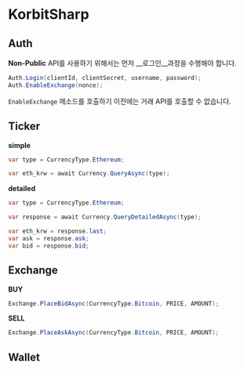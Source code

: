 KorbitSharp
====

Auth
----
__Non-Public__ API를 사용하기 위해서는 먼저 __로그인__과정을 수행해야 합니다.
```cs
Auth.Login(clientId, clientSecret, username, password);
Auth.EnableExchange(nonce);
```
`EnableExchange` 메소드를 호출하기 이전에는 거래 API를 호출할 수 없습니다.

Ticker
----
__simple__
```cs
var type = CurrencyType.Ethereum;

var eth_krw = await Currency.QueryAsync(type);
```

__detailed__
```cs
var type = CurrencyType.Ethereum;

var response = await Currency.QueryDetailedAsync(type);

var eth_krw = response.last;
var ask = response.ask;
var bid = response.bid;
```

Exchange
----
__BUY__
```cs
Exchange.PlaceBidAsync(CurrencyType.Bitcoin, PRICE, AMOUNT);
```

__SELL__
```cs
Exchange.PlaceAskAsync(CurrencyType.Bitcoin, PRICE, AMOUNT);
```

Wallet
----
